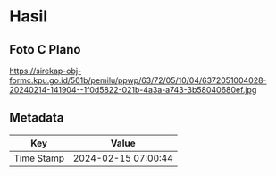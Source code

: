 # Hasil

## Foto C Plano

https://sirekap-obj-formc.kpu.go.id/561b/pemilu/ppwp/63/72/05/10/04/6372051004028-20240214-141904--1f0d5822-021b-4a3a-a743-3b58040680ef.jpg


## Metadata

| Key        | Value               |
| ---------- | ------------------- |
| Time Stamp | 2024-02-15 07:00:44 |



